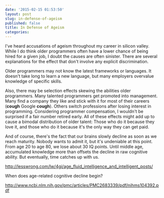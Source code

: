 ```yaml
---
date: '2015-02-15 01:53:50'
layout: post
slug: in-defense-of-ageism
published: false
title: In Defense of Ageism
categories:
---
```


I've heard accusations of ageism throughout my career in silicon valley. While I do think older programmers often have a lower chance of being hired for a given job, I doubt the causes are often sinister. There are several explanations for the effect that don't involve any explicit discrimination.

Older programmers may not know the latest frameworks or languages. It doesn't take long to learn a new language, but many employers overvalue knowledge of specific skills.

Also, there may be selection effects skewing the abilities older programmers. Many talented programmers get promoted into management. Many find a company they like and stick with it for most of their careers (**cough** Google **cough**). Others switch professions after losing interest in programming. Considering programmer compensation, I wouldn't be surprised if a fair number retired early. All of these effects might add up to cause a bimodal distribution of older talent: Those who do it because they love it, and those who do it because it's the only way they can get paid.

And of course, there's the fact that our brains slowly decline as soon as we reach maturity. Nobody wants to admit it, but it's undeniable at this point. From age 20 to age 80, we lose about 30 IQ points. Until middle age, accumulated knowledge more than offsets the decline in raw cognitive ability. But eventually, time catches up with us.

http://lesswrong.com/lw/4gi/age_fluid_intelligence_and_intelligent_posts/


When does age-related cognitive decline begin?

http://www.ncbi.nlm.nih.gov/pmc/articles/PMC2683339/pdf/nihms104392.pdf
